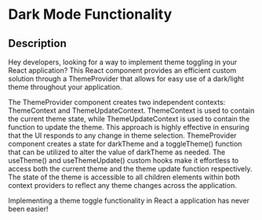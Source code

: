 # Dark Mode Functionality

## Description

Hey developers, looking for a way to implement theme toggling in your React application? This React component provides an efficient custom solution through a ThemeProvider that allows for easy use of a dark/light theme throughout your application.

The ThemeProvider component creates two independent contexts: ThemeContext and ThemeUpdateContext. ThemeContext is used to contain the current theme state, while ThemeUpdateContext is used to contain the function to update the theme. This approach is highly effective in ensuring that the UI responds to any change in theme selection. ThemeProvider component creates a state for darkTheme and a toggleTheme() function that can be utilized to alter the value of darkTheme as needed. The useTheme() and useThemeUpdate() custom hooks make it effortless to access both the current theme and the theme update function respectively. The state of the theme is accessible to all children elements within both context providers to reflect any theme changes across the application.

Implementing a theme toggle functionality in React a application has never been easier!
